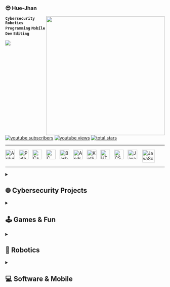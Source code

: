 ### 😎 Hue-Jhan

<img align="right" src="https://github-readme-stats.vercel.app/api?username=Hue-Jhan&show_icons=true&theme=vue&hide=[issues" width="375" />

**`Cybersecurity`** **`Robotics`** **`Programming`** **`Mobile Dev`** **`Editing`**

<p align="left">
  <a href="https://github.com/DenverCoder1/readme-typing-svg">
    <img src="https://readme-typing-svg.demolab.com/?lines=I%20hate%20Javaaaaaaa%F0%9F%92%A5%F0%9F%92%A5%F0%9F%92%A5&font=Fira%20Code&center=true&width=450&height=45&color=00FF00&vCenter=true&pause=1000&size=22" /> </a> 
  <br> </br>
</p>

 <p align="left">
      <a href="https://www.youtube.com/channel/UC8WxmuLXxBXXgc9BnEVT3vg?sub_confirmation=1">
         <img alt="youtube subscribers" title="Subscribe to my YouTube channel" src="https://custom-icon-badges.demolab.com/youtube/channel/subscribers/UC8WxmuLXxBXXgc9BnEVT3vg?color=%23E05D54&label=SUBSCRIBE&logo=video&logoColor=white&style=for-the-badge&labelColor=CE4631"/></a> 
      <a href="https://www.youtube.com/channel/UC8WxmuLXxBXXgc9BnEVT3vg">
         <img alt="youtube views" title="YouTube views" src="https://custom-icon-badges.demolab.com/youtube/channel/views/UC8WxmuLXxBXXgc9BnEVT3vg?color=236ad3&logo=eye&logoColor=white&style=for-the-badge&labelColor=1156ba"/></a> 
      <a href="https://github.com/Hue-Jhan?tab=repositories&sort=stargazers">
         <img alt="total stars" title="Total stars on GitHub" src="https://custom-icon-badges.demolab.com/github/stars/Hue-Jhan?color=%23E2AD2E&style=for-the-badge&labelColor=C79604&logo=star"/></a>
   </p>
   
---
<div style="display: flex; flex-wrap: nowrap;">
    <img align="left" alt="Arduino" width="30px" style="padding-right:10px;" src="https://cdn.jsdelivr.net/gh/devicons/devicon@latest/icons/arduino/arduino-original.svg" />
    <img align="left" alt="Python" width="30px" style="padding-right:10px;" src="https://cdn.jsdelivr.net/gh/devicons/devicon/icons/python/python-plain.svg" />
    <img align="left" alt="C++" width="30px" style="padding-right:10px;" src="https://cdn.jsdelivr.net/gh/devicons/devicon@latest/icons/cplusplus/cplusplus-original.svg" />
    <img align="left" alt="C" width="30px" style="padding-right:10px;" src="https://cdn.jsdelivr.net/gh/devicons/devicon@latest/icons/c/c-original.svg" />
    <img align="left" alt="Bash" width="30px" style="padding-right:10px;" src="https://cdn.jsdelivr.net/gh/devicons/devicon@latest/icons/bash/bash-original.svg" />
    <img align="left" alt="Android" width="30px" style="padding-right:10px;" src="https://cdn.jsdelivr.net/gh/devicons/devicon@latest/icons/android/android-plain.svg" />
    <img align="left" alt="Kotlin" width="30px" style="padding-right:10px;" src="https://cdn.jsdelivr.net/gh/devicons/devicon@latest/icons/kotlin/kotlin-original.svg" />
  <!--  img align="left" alt="Linux" width="30px" style="padding-right:10px;" src="https://cdn.jsdelivr.net/gh/devicons/devicon/icons/linux/linux-original.svg" 
        img align="left" alt="GitHub" width="30px" style="padding-right:10px;" src="https://cdn.jsdelivr.net/gh/devicons/devicon/icons/github/github-original.svg" 
        img src="https://cdn.jsdelivr.net/gh/devicons/devicon@latest/icons/raspberrypi/raspberrypi-original.svg" -->
    <img align="left" alt="HTML" width="30px" style="padding-right:10px;" src="https://cdn.jsdelivr.net/gh/devicons/devicon/icons/html5/html5-plain.svg" />
    <img align="left" alt="CSS" width="30px" style="padding-right:10px;" src="https://cdn.jsdelivr.net/gh/devicons/devicon/icons/css3/css3-plain.svg" />
    <img align="left" alt="JavaScript" width="30px" style="padding-right:10px;" src="https://cdn.jsdelivr.net/gh/devicons/devicon/icons/javascript/javascript-plain.svg" />
    <img align="right" alt="JavaScript" width="40px" style="padding-right:10px;" src="https://simpleicons.org/icons/aliexpress.svg" />
  <br> </br>
</div>

---

<details style="margin-bottom: 1px;" > 
  <summary><h2> 🌐 Cybersecurity Projects </h2></summary>
  <p align="left">
    <a href="https://github.com/Hue-Jhan/Ip-info-Multitool"><img width="278" src="https://denvercoder1-github-readme-stats.vercel.app/api/pin/?username=Hue-Jhan&repo=Ip-info-multitool&theme=vue&title_color=11e208&icon_color=F8D866&show_icons=false" alt="Ip-info-multitool"></a>
    <a href="https://github.com/Hue-Jhan/Encrypted-Trojan-Undetected"><img width="278" src="https://denvercoder1-github-readme-stats.vercel.app/api/pin/?username=Hue-Jhan&repo=Encrypted-Trojan-Undetected&theme=vue&title_color=11e208&icon_color=F8D866&show_icons=false" alt="Ip-info-multitool"></a>
    <a href="https://github.com/Hue-Jhan/Self-Injection-Reverse-Shell-Undetected"><img width="278" src="https://denvercoder1-github-readme-stats.vercel.app/api/pin/?username=Hue-Jhan&repo=Self-Injection-Reverse-Shell-Undetected&theme=vue&title_color=11e208&icon_color=F8D866&show_icons=false" alt="Ip-info-multitool"></a>
    <a href="https://github.com/Hue-Jhan/IP-logger-and-tracker"><img width="278" src="https://denvercoder1-github-readme-stats.vercel.app/api/pin/?username=Hue-Jhan&repo=IP-logger-and-tracker&theme=vue&title_color=11e208&icon_color=F8D866&show_icons=false" alt="Ip-info-multitool"></a>
    <a href="https://github.com/Hue-Jhan/Winrar-Password-Cracker"><img width="278" src="https://denvercoder1-github-readme-stats.vercel.app/api/pin/?username=Hue-Jhan&repo=Winrar-Password-Cracker&theme=vue&title_color=11e208&icon_color=F8D866&show_icons=false" alt="Ip-info-multitool"></a>
  </p>
</details>

<details style="margin-top: 1px;"> 
  <summary><h2> 🕹 Games & Fun </h2></summary>
  <p align="left">
    <a href="https://github.com/Hue-Jhan/Discord-League-Ban-Bot"><img width="278" src="https://denvercoder1-github-readme-stats.vercel.app/api/pin/?username=Hue-Jhan&repo=Discord-League-Ban-Bot&theme=vue&title_color=ea0b1f&icon_color=F8D866&show_icons=false" alt="Ip-info-multitool"></a>
    <a href="https://github.com/Hue-Jhan/Gameboy-in-c"><img width="278" src="https://denvercoder1-github-readme-stats.vercel.app/api/pin/?username=Hue-Jhan&repo=Gameboy-in-c&theme=vue&title_color=ea0b1f&icon_color=F8D866&show_icons=false" alt="Ip-info-multitool"></a>
    <a href="https://github.com/Hue-Jhan/Discord-Free-API-Bot"><img width="278" src="https://denvercoder1-github-readme-stats.vercel.app/api/pin/?username=Hue-Jhan&repo=Discord-Free-API-Bot&theme=vue&title_color=ea0b1f&icon_color=F8D866&show_icons=false" alt="Ip-info-multitool"></a>
    <a href="https://github.com/Hue-Jhan/Connect-4-in-c"><img width="278" src="https://denvercoder1-github-readme-stats.vercel.app/api/pin/?username=Hue-Jhan&repo=Connect-4-in-c&theme=vue&title_color=ea0b1f&icon_color=F8D866&show_icons=false" alt="Ip-info-multitool"></a>
    <a href="https://github.com/Hue-Jhan/Tic-Tac-Toe-C"><img width="278" src="https://denvercoder1-github-readme-stats.vercel.app/api/pin/?username=Hue-Jhan&repo=Tic-Tac-Toe-C&theme=vue&title_color=ea0b1f&icon_color=F8D866&show_icons=false" alt="Ip-info-multitool"></a>
  </p>
</details>

<details> 
  <summary><h2> 🤖 Robotics </h2></summary>
  <p align="left">
    <a href="https://github.com/Hue-Jhan/Arduino-Spider-Bot"><img width="278" src="https://denvercoder1-github-readme-stats.vercel.app/api/pin/?username=Hue-Jhan&repo=Arduino-Spider-Bot&theme=vue&title_color=069df9&icon_color=F8D866&show_icons=false" alt="Ip-info-multitool"></a>
    <a href="https://github.com/Hue-Jhan/Arduino-Taser-Timer"><img width="278" src="https://denvercoder1-github-readme-stats.vercel.app/api/pin/?username=Hue-Jhan&repo=Arduino-Taser-Timer&theme=vue&title_color=069df9&icon_color=F8D866&show_icons=false" alt="Ip-info-multitool"></a>
    <a href="https://github.com/Hue-Jhan/433mhz-Jammer"><img width="278" src="https://denvercoder1-github-readme-stats.vercel.app/api/pin/?username=Hue-Jhan&repo=433mhz-Jammer&theme=vue&title_color=069df9&icon_color=F8D866&show_icons=false" alt="Ip-info-multitool"></a>
  </p>
</details>

<details> 
  <summary><h2> 💻 Software & Mobile </h2></summary>
  <p align="left">
    <a href="https://github.com/Hue-Jhan/Rubrica-Telefonica-Completa"><img width="278" src="https://denvercoder1-github-readme-stats.vercel.app/api/pin/?username=Hue-Jhan&repo=Rubrica-Telefonica-Completa&theme=vue&title_color=f59700&icon_color=F8D866&show_icons=false" alt="Ip-info-multitool"></a>
    <a href="https://github.com/Hue-Jhan/Mastermind-c"><img width="278" src="https://denvercoder1-github-readme-stats.vercel.app/api/pin/?username=Hue-Jhan&repo=Mastermind-c&theme=vue&title_color=f59700&icon_color=F8D866&show_icons=false" alt="Ip-info-multitool"></a>

  </p>
</details>
